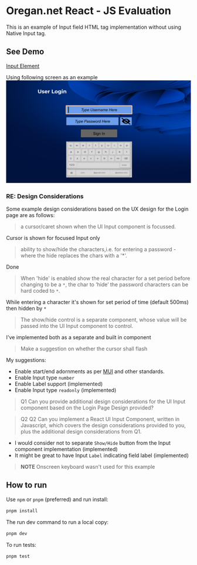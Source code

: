 # Oregan.net React - JS Evaluation

This is an example of Input field HTML tag implementation without using Native Input tag.

## See Demo

[Input Element](https://savanesoff.github.io/oregan-js-evaluation/)

Using following screen as an example
[![Validator](https://raw.githubusercontent.com/savanesoff/oregan-js-evaluation/main/public/oregan_screen.png)](https://savanesoff.github.io/oregan-js-evaluation)

### RE: Design Considerations

Some example design considerations based on the UX design for the Login page are as follows:

> a cursor/caret shown when the UI Input component is focussed.

Cursor is shown for focused Input only

> ability to show/hide the characters,i.e. for entering a password - where the hide replaces the chars with a '\*'.

Done

> When 'hide' is enabled show the real character for a set period before changing to be a `*`, the char to ‘hide’ the password characters can be hard coded to `*`.

While entering a character it's shown for set period of time (default 500ms) then hidden by `*`

> The show/hide control is a separate component, whose value will be passed into the UI Input component to control.

I've implemented both as a separate and built in component

> Make a suggestion on whether the cursor shall flash

My suggestions:

- Enable start/end adornments as per [MUI](https://mui.com/material-ui/react-text-field/) and other standards.
- Enable Input type `number`
- Enable Label support (implemented)
- Enable Input type `readonly` (implemented)

> Q1 Can you provide additional design considerations for the UI Input component based on the Login Page Design provided?

> Q2 Q2 Can you implement a React UI Input Component, written in Javascript, which covers the design considerations provided to you, plus the additional design considerations from Q1.

- I would consider not to separate `Show/Hide` button from the Input component implementation (implemented)
- It might be great to have Input `Label` indicating field label (implemented)

> **NOTE**
> Onscreen keyboard wasn't used for this example

## How to run

Use `npm` or `pnpm` (preferred) and run install:

```bash
pnpm install
```

The run dev command to run a local copy:

```bash
pnpm dev
```

To run tests:

```bash
pnpm test
```
